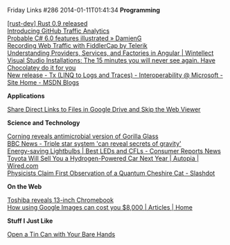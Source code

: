 Friday Links #286
2014-01-11T01:41:34
**Programming**

[[rust-dev] Rust 0.9 released](https://mail.mozilla.org/pipermail/rust-dev/2014-January/007753.html?utm_source=statuscode&utm_medium=email)  
[Introducing GitHub Traffic Analytics](https://github.com/blog/1672-introducing-github-traffic-analytics)  
[Probable C# 6.0 features illustrated » DamienG](http://damieng.com/blog/2013/12/09/probable-c-6-0-features-illustrated?utm_source=statuscode&utm_medium=email)  
[Recording Web Traffic with FiddlerCap by Telerik](http://fiddler2.com/fiddlercap)  
[Understanding Providers, Services, and Factories in Angular | Wintellect](http://www.wintellect.com/blogs/jlikness/understanding-providers-services-and-factories-in-angular)[  
Visual Studio Installations: The 15 minutes you will never see again. Have Chocolatey do it for you](http://www.mattwrock.com/post/2013/12/30/Visual-Studio-Installations-The-15-minutes-you-will-never-see-again-Dont-do-it-Have-Chocolatey-do-it-for-you.aspx)  
[New release - Tx (LINQ to Logs and Traces) - Interoperability @ Microsoft - Site Home - MSDN Blogs](http://blogs.msdn.com/b/interoperability/archive/2014/01/06/new-release-tx-linq-to-logs-and-traces.aspx)

**Applications**

[Share Direct Links to Files in Google Drive and Skip the Web Viewer](http://lifehacker.com/share-direct-links-to-files-in-google-drive-and-skip-th-1493813665)

**Science and Technology**

[Corning reveals antimicrobial version of Gorilla Glass](http://www.gizmag.com/antimicrobial-corning-gorilla-glass-ces/30349/)  
[BBC News - Triple star system 'can reveal secrets of gravity'](http://www.bbc.co.uk/news/science-environment-25598051)  
[Energy-saving Lightbulbs | Best LEDs and CFLs - Consumer Reports News](http://www.consumerreports.org/cro/news/2014/01/the-best-energy-saving-cfl-led-and-halogen-lightbulbs/index.htm)  
[Toyota Will Sell You a Hydrogen-Powered Car Next Year | Autopia | Wired.com](http://www.wired.com/autopia/2014/01/toyota-hydrogen/)  
[Physicists Claim First Observation of a Quantum Cheshire Cat - Slashdot](http://science.slashdot.org/story/14/01/10/2154233/physicists-claim-first-observation-of-a-quantum-cheshire-cat?utm_source=rss1.0mainlinkanon&utm_medium=feed)

**On the Web**

[Toshiba reveals 13-inch Chromebook](http://www.gizmag.com/toshiba-chromebook-ces/30337/)  
[How using Google Images can cost you $8,000 | Articles | Home](http://www.prdaily.com/Main/Articles/14912.aspx#)

**Stuff I Just Like**

[Open a Tin Can with Your Bare Hands](http://lifehacker.com/open-a-tin-can-with-your-bare-hands-1496726949)
